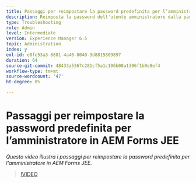 ```yaml
---
title: Passaggi per reimpostare la password predefinita per l’amministratore in AEM Forms JEE
description: Reimposta la password dell'utente amministratore dalla password predefinita
type: Troubleshooting
role: Admin
level: Intermediate
version: Experience Manager 6.5
topic: Administration
index: y
exl-id: e0fe53a3-6881-4a46-8040-3d8815809897
duration: 64
source-git-commit: 48433a5367c281cf5a1c106b08a1306f1b0e8ef4
workflow-type: tm+mt
source-wordcount: '47'
ht-degree: 0%

---
```


# Passaggi per reimpostare la password predefinita per l’amministratore in AEM Forms JEE

*Questo video illustra i passaggi per reimpostare la password predefinita per l&#39;amministratore in AEM Forms JEE.*

>[!VIDEO](https://video.tv.adobe.com/v/3417718?quality=12&learn=on&captions=ita)
